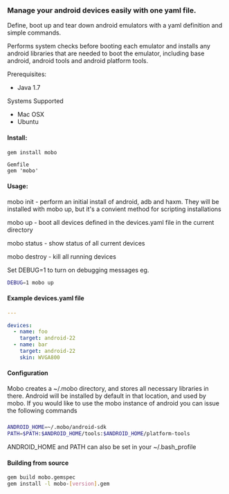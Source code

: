 ### Manage your android devices easily with one yaml file.

Define, boot up and tear down android emulators with a yaml definition and simple commands. 

Performs system checks before booting each emulator and installs any android libraries that are needed to boot the emulator, including base android, android tools and android platform tools.

Prerequisites:
  - Java 1.7

Systems Supported
  - Mac OSX
  - Ubuntu

#### Install:
```bash
gem install mobo
```

```
Gemfile
gem 'mobo'
```

#### Usage:

  mobo init    - perform an initial install of android, adb and haxm. They will be installed with mobo up, but it's a convient method for scripting installations

  mobo up      - boot all devices defined in the devices.yaml file in the current directory

  mobo status  - show status of all current devices

  mobo destroy - kill all running devices

  Set DEBUG=1 to turn on debugging messages eg. 
  ```bash
  DEBUG=1 mobo up
  ```

#### Example devices.yaml file
```yaml
---

devices:
  - name: foo
    target: android-22
  - name: bar
    target: android-22
    skin: WVGA800
```

#### Configuration

Mobo creates a ~/.mobo directory, and stores all necessary libraries in there.
Android will be installed by default in that location, and used by mobo.
If you would like to use the mobo instance of android you can issue the following commands
#####
```bash
ANDROID_HOME=~/.mobo/android-sdk
PATH=$PATH:$ANDROID_HOME/tools:$ANDROID_HOME/platform-tools
```

ANDROID_HOME and PATH can also be set in your ~/.bash_profile

#### Building from source
```bash
gem build mobo.gemspec
gem install -l mobo-[version].gem
```
